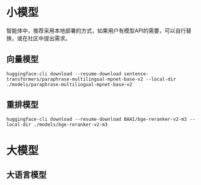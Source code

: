 # 小模型
智能体中，推荐采用本地部署的方式，如果用户有模型API的需要，可以自行替换，或在社区中提出需求。
## 向量模型

```
huggingface-cli download --resume-download sentence-transformers/paraphrase-multilingual-mpnet-base-v2 --local-dir ./models/paraphrase-multilingual-mpnet-base-v2
```
## 重排模型
```
huggingface-cli download --resume-download BAAI/bge-reranker-v2-m3 --local-dir ./models/bge-reranker-v2-m3
```

# 大模型
## 大语言模型

